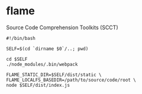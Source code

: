 # flame
Source Code Comprehension Toolkits (SCCT)

```
#!/bin/bash

SELF=$(cd `dirname $0`/..; pwd)

cd $SELF
./node_modules/.bin/webpack

FLAME_STATIC_DIR=$SELF/dist/static \
FLAME_LOCALFS_BASEDIR=/path/to/source/code/root \
node $SELF/dist/index.js
```
